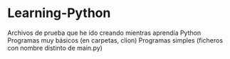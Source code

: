 # Learning-Python
Archivos de prueba que he ido creando mientras aprendía Python
Programas muy básicos (en carpetas, clion)
Programas simples (ficheros con nombre distinto de main.py)

